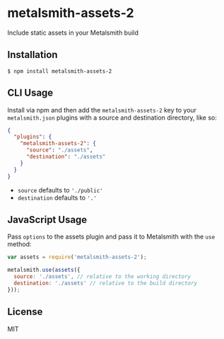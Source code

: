# metalsmith-assets-2

  Include static assets in your Metalsmith build

## Installation

    $ npm install metalsmith-assets-2

## CLI Usage

Install via npm and then add the `metalsmith-assets-2` key to your `metalsmith.json` plugins with a source and destination directory, like so:

```json
{
  "plugins": {
    "metalsmith-assets-2": {
      "source": "./assets",
      "destination": "./assets"
    }
  }
}
```

* `source` defaults to `'./public'`
* `destination` defaults to `'.'`

## JavaScript Usage

  Pass `options` to the assets plugin and pass it to Metalsmith with the `use` method:

```js
var assets = require('metalsmith-assets-2');

metalsmith.use(assets({
  source: './assets', // relative to the working directory
  destination: './assets' // relative to the build directory
}));
```

## License

  MIT

